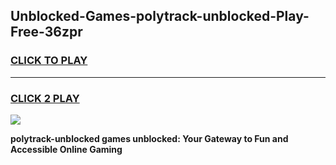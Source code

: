 
## Unblocked-Games-polytrack-unblocked-Play-Free-36zpr
<h3>
<a href="https://premium76.site?title=polytrack-unblocked&ref=10A">CLICK TO PLAY</a></h3>
<hr>

<h3>
<a href="https://premium76.site?title=polytrack-unblocked&ref=10A">CLICK 2 PLAY</a>
  
</h3>

<a href="https://premium76.site?title=polytrack-unblocked&ref=10A"><img src="https://clearcache.store/games.png"></a>


**polytrack-unblocked games unblocked: Your Gateway to Fun and Accessible Online Gaming**
